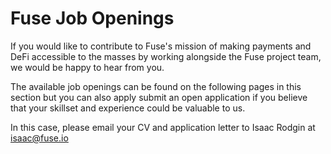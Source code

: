 # Fuse Job Openings

If you would like to contribute to Fuse's mission of making payments and DeFi accessible to the masses by working alongside the Fuse project team, we would be happy to hear from you. 

The available job openings can be found on the following pages in this section but you can also apply submit an open application if you believe that your skillset and experience could be valuable to us.

In this case, please email your CV and application letter to Isaac Rodgin at isaac@fuse.io


